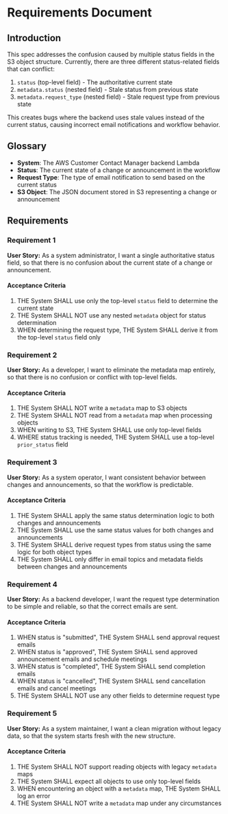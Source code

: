 # Requirements Document

## Introduction

This spec addresses the confusion caused by multiple status fields in the S3 object structure. Currently, there are three different status-related fields that can conflict:
1. `status` (top-level field) - The authoritative current state
2. `metadata.status` (nested field) - Stale status from previous state
3. `metadata.request_type` (nested field) - Stale request type from previous state

This creates bugs where the backend uses stale values instead of the current status, causing incorrect email notifications and workflow behavior.

## Glossary

- **System**: The AWS Customer Contact Manager backend Lambda
- **Status**: The current state of a change or announcement in the workflow
- **Request Type**: The type of email notification to send based on the current status
- **S3 Object**: The JSON document stored in S3 representing a change or announcement

## Requirements

### Requirement 1

**User Story:** As a system administrator, I want a single authoritative status field, so that there is no confusion about the current state of a change or announcement.

#### Acceptance Criteria

1. THE System SHALL use only the top-level `status` field to determine the current state
2. THE System SHALL NOT use any nested `metadata` object for status determination
3. WHEN determining the request type, THE System SHALL derive it from the top-level `status` field only

### Requirement 2

**User Story:** As a developer, I want to eliminate the metadata map entirely, so that there is no confusion or conflict with top-level fields.

#### Acceptance Criteria

1. THE System SHALL NOT write a `metadata` map to S3 objects
2. THE System SHALL NOT read from a `metadata` map when processing objects
3. WHEN writing to S3, THE System SHALL use only top-level fields
4. WHERE status tracking is needed, THE System SHALL use a top-level `prior_status` field

### Requirement 3

**User Story:** As a system operator, I want consistent behavior between changes and announcements, so that the workflow is predictable.

#### Acceptance Criteria

1. THE System SHALL apply the same status determination logic to both changes and announcements
2. THE System SHALL use the same status values for both changes and announcements
3. THE System SHALL derive request types from status using the same logic for both object types
4. THE System SHALL only differ in email topics and metadata fields between changes and announcements

### Requirement 4

**User Story:** As a backend developer, I want the request type determination to be simple and reliable, so that the correct emails are sent.

#### Acceptance Criteria

1. WHEN status is "submitted", THE System SHALL send approval request emails
2. WHEN status is "approved", THE System SHALL send approved announcement emails and schedule meetings
3. WHEN status is "completed", THE System SHALL send completion emails
4. WHEN status is "cancelled", THE System SHALL send cancellation emails and cancel meetings
5. THE System SHALL NOT use any other fields to determine request type

### Requirement 5

**User Story:** As a system maintainer, I want a clean migration without legacy data, so that the system starts fresh with the new structure.

#### Acceptance Criteria

1. THE System SHALL NOT support reading objects with legacy `metadata` maps
2. THE System SHALL expect all objects to use only top-level fields
3. WHEN encountering an object with a `metadata` map, THE System SHALL log an error
4. THE System SHALL NOT write a `metadata` map under any circumstances
